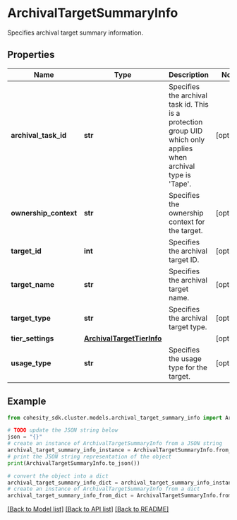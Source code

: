 # ArchivalTargetSummaryInfo

Specifies archival target summary information.

## Properties

Name | Type | Description | Notes
------------ | ------------- | ------------- | -------------
**archival_task_id** | **str** | Specifies the archival task id. This is a protection group UID which only applies when archival type is &#39;Tape&#39;. | [optional] 
**ownership_context** | **str** | Specifies the ownership context for the target. | [optional] 
**target_id** | **int** | Specifies the archival target ID. | [optional] 
**target_name** | **str** | Specifies the archival target name. | [optional] 
**target_type** | **str** | Specifies the archival target type. | [optional] 
**tier_settings** | [**ArchivalTargetTierInfo**](ArchivalTargetTierInfo.md) |  | [optional] 
**usage_type** | **str** | Specifies the usage type for the target. | [optional] 

## Example

```python
from cohesity_sdk.cluster.models.archival_target_summary_info import ArchivalTargetSummaryInfo

# TODO update the JSON string below
json = "{}"
# create an instance of ArchivalTargetSummaryInfo from a JSON string
archival_target_summary_info_instance = ArchivalTargetSummaryInfo.from_json(json)
# print the JSON string representation of the object
print(ArchivalTargetSummaryInfo.to_json())

# convert the object into a dict
archival_target_summary_info_dict = archival_target_summary_info_instance.to_dict()
# create an instance of ArchivalTargetSummaryInfo from a dict
archival_target_summary_info_from_dict = ArchivalTargetSummaryInfo.from_dict(archival_target_summary_info_dict)
```
[[Back to Model list]](../README.md#documentation-for-models) [[Back to API list]](../README.md#documentation-for-api-endpoints) [[Back to README]](../README.md)


